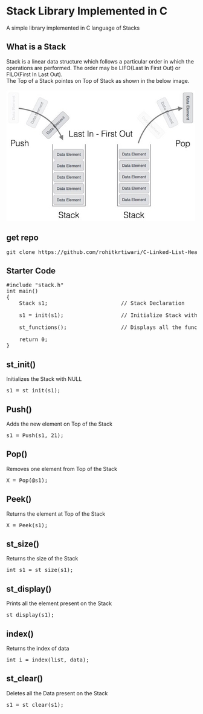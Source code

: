 # **Stack Library Implemented in C**

A simple library implemented in C language of Stacks

## **What is a Stack**
Stack is a linear data structure which follows a particular order in which the operations are performed. The order may be LIFO(Last In First Out) or FILO(First In Last Out).<br> 
The Top of a Stack pointes on Top of Stack as shown in the below image.
<br><br>
<img src="images/stack_representation.jpg">


## **get repo**
<pre>
git clone https://github.com/rohitkrtiwari/C-Linked-List-Header.git 
</pre>


## **Starter Code**
<pre>
#include "stack.h"
int main()
{
    Stack s1;                       // Stack Declaration

    s1 = init(s1);                  // Initialize Stack with NULL
    
    st_functions();                 // Displays all the functions of this module

    return 0;
}
</pre>

## **st_init()**
Initializes the Stack with NULL 
<pre>
s1 = st_init(s1);
</pre>

## **Push()**
Adds the new element on Top of the Stack
<pre>
s1 = Push(s1, 21);
</pre>

## **Pop()**
Removes one element from Top of the Stack
<pre>
X = Pop(@s1);
</pre>

## **Peek()**
Returns  the element at Top of the Stack
<pre>
X = Peek(s1);
</pre>

## **st_size()**
Returns the size of the Stack
<pre>
int s1 = st_size(s1);
</pre>

## **st_display()**
Prints all the element present on the Stack
<pre>
st_display(s1);
</pre>

## **index()**
Returns the index of data
<pre>
int i = index(list, data);
</pre>

## **st_clear()**
Deletes all the Data present on the Stack
<pre>
s1 = st_clear(s1);
</pre>

